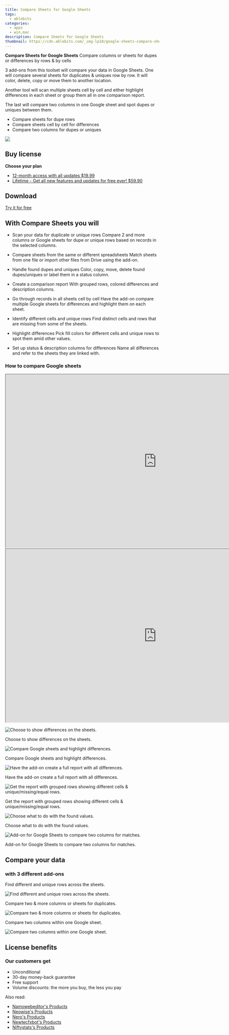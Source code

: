 ```yaml
---
title: Compare Sheets for Google Sheets
tags: 
  - ablebits
categories: 
  - apps
  - win,mac
description: Compare Sheets for Google Sheets
thumbnail: https://cdn.ablebits.com/_img-lp18/google-sheets-compare-sheets/show-differences-option.png
---
```


**Compare Sheets for Google Sheets**
Compare columns or sheets for dupes or differences by rows & by cells

3 add-ons from this toolset will compare your data in Google Sheets. One will compare several sheets for duplicates & uniques row by row. It will color, delete, copy or move them to another location. 

Another tool will scan multiple sheets cell by cell and either highlight differences in each sheet or group them all in one comparison report. 

The last will compare two columns in one Google sheet and spot dupes or uniques between them.

- Compare sheets for dupe rows
- Compare sheets cell by cell for differences
- Compare two columns for dupes or uniques

![](https://cdn.ablebits.com/_img-lp18/google-sheets-compare-sheets/show-differences-option.png)

## Buy license

**Choose your plan**

- [12-month access with all updates $19.99](https://secure.2checkout.com/order/checkout.php?PRODS=38204491&QTY=1&AFFILIATE=108875&CART=1&CARD=2&DESIGN_TYPE=2&SHORT_FORM=1&COUPON=TrSbExpr-MjAdns-01&CLEAN_CART=ALL&SRC=website)
- [Lifetime - Get all new features and updates for free ever! $59.90](https://secure.2checkout.com/order/checkout.php?PRODS=38204716&QTY=1&AFFILIATE=108875&CART=1&CARD=2&DESIGN_TYPE=2&SHORT_FORM=1&CLEAN_CART=ALL&SRC=website)

## Download

[Try it for free](https://workspace.google.com/marketplace/app/compare_sheets/955024524750)

## With Compare Sheets you will

-   Scan your data for duplicate or unique rows Compare 2 and more columns or Google sheets for dupe or unique rows based on records in the selected columns.
-   Compare sheets from the same or different spreadsheets Match sheets from one file or import other files from Drive using the add-on.
-   Handle found dupes and uniques Color, copy, move, delete found dupes/uniques or label them in a status column.
-   Create a comparison report With grouped rows, colored differences and description columns.

-   Go through records in all sheets cell by cell Have the add-on compare multiple Google sheets for differences and highlight them on each sheet.
-   Identify different cells and unique rows Find distinct cells and rows that are missing from some of the sheets.
-   Highlight differences Pick fill colors for different cells and unique rows to spot them amid other values.
-   Set up status & description columns for differences Name all differences and refer to the sheets they are linked with.

### How to compare Google sheets

<iframe loading="lazy" width="984" height="567" class="" src="https://www.youtube-nocookie.com/embed/yKrc-2Zbx0g" allow="encrypted-media" allowfullscreen=""></iframe>

<iframe loading="lazy" width="984" height="567" class="" src="https://www.youtube-nocookie.com/embed/qmyqc6ag4Vw" allow="encrypted-media" allowfullscreen=""></iframe>

 ![Choose to show differences on the sheets.](https://cdn.ablebits.com/_img-lp18/google-sheets-compare-sheets/show-differences-option.png)

Choose to show differences on the sheets.

 ![Compare Google sheets and highlight differences.](https://cdn.ablebits.com/_img-lp18/google-sheets-compare-sheets/google-sheets-highlight-differences.png)

Compare Google sheets and highlight differences.

 ![Have the add-on create a full report with all differences.](https://cdn.ablebits.com/_img-lp18/google-sheets-compare-sheets/create-comparison-report.png)

Have the add-on create a full report with all differences.

 ![Get the report with grouped rows showing different cells & unique/missing/equal rows.](https://cdn.ablebits.com/_img-lp18/google-sheets-compare-sheets/review-comparison-report.png)

Get the report with grouped rows showing different cells & unique/missing/equal rows.

 ![Choose what to do with the found values.](https://cdn.ablebits.com/_img-lp18/google-sheets-compare-sheets/choose-action.png)

Choose what to do with the found values.

 ![Add-on for Google Sheets to compare two columns for matches.](https://cdn.ablebits.com/_img-lp18/google-sheets-compare-sheets/compare-columns-duplicates.png)

Add-on for Google Sheets to compare two columns for matches.

## Compare your data

### with 3 different add-ons

Find different and unique rows across the sheets.

 ![Find different and unique rows across the sheets.](https://cdn.ablebits.com/_img-lp18/google-sheets-compare-sheets/scheme-compare-cell-differences.png)

Compare two & more columns or sheets for duplicates.

 ![Compare two & more columns or sheets for duplicates.](https://cdn.ablebits.com/_img-lp18/google-sheets-compare-sheets/scheme-compare-columns-sheets.png)

Compare two columns within one Google sheet.

 ![Compare two columns within one Google sheet.](https://cdn.ablebits.com/_img-lp18/google-sheets-compare-sheets/scheme-compare-columns-duplicates.png)

## License benefits

### Our customers get

- Unconditional
- 30-day money-back guarantee
- Free support
- Volume discounts: the more you buy, the less you pay 

<ins class="adsbygoogle"
      style="display:block"
      data-ad-client="ca-pub-7571918770474297"
      data-ad-slot="8358498916"
      data-ad-format="auto"
      data-full-width-responsive="true"></ins>

<span class="atpl-alsoreadstyle">Also read:</span>
<div><ul>
<li><a href="https://tools.techidaily.com/namowebeditor/products/"><u>Namowebeditor's Products</u></a></li>
<li><a href="https://tools.techidaily.com/neowise/products/"><u>Neowise's Products</u></a></li>
<li><a href="https://tools.techidaily.com/nero/products/"><u>Nero's Products</u></a></li>
<li><a href="https://tools.techidaily.com/newtecfxbot/products/"><u>Newtecfxbot's Products</u></a></li>
<li><a href="https://tools.techidaily.com/niftystats/products/"><u>Niftystats's Products</u></a></li>
</ul></div>

